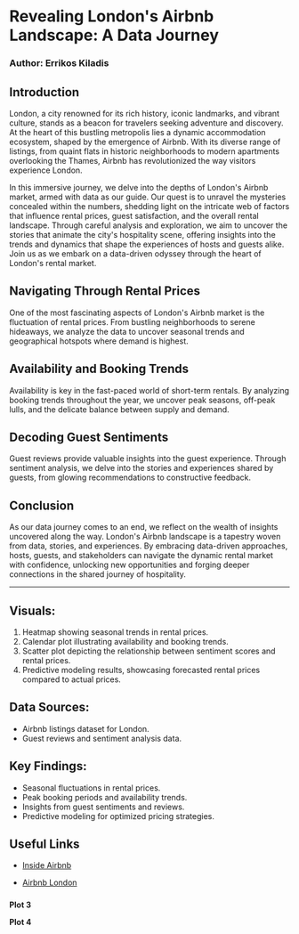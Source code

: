 # Revealing London's Airbnb Landscape: A Data Journey
### Author: Errikos Kiladis

## Introduction
London, a city renowned for its rich history, iconic landmarks, and vibrant culture, stands as a beacon for travelers seeking adventure and discovery. At the heart of this bustling metropolis lies a dynamic accommodation ecosystem, shaped by the emergence of Airbnb. With its diverse range of listings, from quaint flats in historic neighborhoods to modern apartments overlooking the Thames, Airbnb has revolutionized the way visitors experience London.

In this immersive journey, we delve into the depths of London's Airbnb market, armed with data as our guide. Our quest is to unravel the mysteries concealed within the numbers, shedding light on the intricate web of factors that influence rental prices, guest satisfaction, and the overall rental landscape. Through careful analysis and exploration, we aim to uncover the stories that animate the city's hospitality scene, offering insights into the trends and dynamics that shape the experiences of hosts and guests alike. Join us as we embark on a data-driven odyssey through the heart of London's rental market.

## Navigating Through Rental Prices
One of the most fascinating aspects of London's Airbnb market is the fluctuation of rental prices. From bustling neighborhoods to serene hideaways, we analyze the data to uncover seasonal trends and geographical hotspots where demand is highest.

## Availability and Booking Trends
Availability is key in the fast-paced world of short-term rentals. By analyzing booking trends throughout the year, we uncover peak seasons, off-peak lulls, and the delicate balance between supply and demand.

## Decoding Guest Sentiments
Guest reviews provide valuable insights into the guest experience. Through sentiment analysis, we delve into the stories and experiences shared by guests, from glowing recommendations to constructive feedback.

## Conclusion
As our data journey comes to an end, we reflect on the wealth of insights uncovered along the way. London's Airbnb landscape is a tapestry woven from data, stories, and experiences. By embracing data-driven approaches, hosts, guests, and stakeholders can navigate the dynamic rental market with confidence, unlocking new opportunities and forging deeper connections in the shared journey of hospitality.

---

## Visuals:
1. Heatmap showing seasonal trends in rental prices.
2. Calendar plot illustrating availability and booking trends.
3. Scatter plot depicting the relationship between sentiment scores and rental prices.
4. Predictive modeling results, showcasing forecasted rental prices compared to actual prices.

## Data Sources:
- Airbnb listings dataset for London.
- Guest reviews and sentiment analysis data.

## Key Findings:
- Seasonal fluctuations in rental prices.
- Peak booking periods and availability trends.
- Insights from guest sentiments and reviews.
- Predictive modeling for optimized pricing strategies.


## Useful Links

- [Inside Airbnb](https://insideairbnb.com/)

- [Airbnb London](https://www.airbnb.com/london-united-kingdom/stays)


###


**Plot 3**

**Plot 4**

